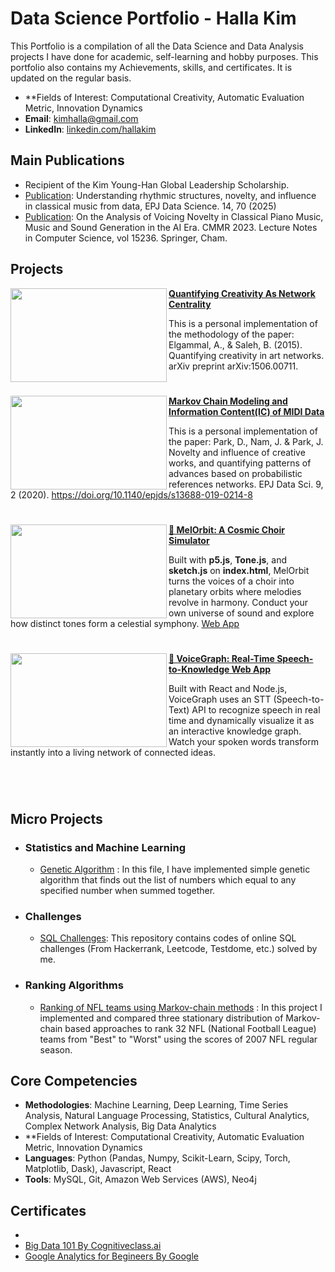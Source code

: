 # Data Science Portfolio - Halla Kim
This Portfolio is a compilation of all the Data Science and Data Analysis projects I have done for academic, self-learning and hobby purposes. This portfolio also contains my Achievements, skills, and certificates. It is updated on the regular basis.

- **Fields of Interest: Computational Creativity, Automatic Evaluation Metric, Innovation Dynamics
- **Email**: [kimhalla@gmail.com](kimhalla@gmail.com)
- **LinkedIn**: [linkedin.com/hallakim](https://www.linkedin.com/in/halla-kim-11a499194/)

## Main Publications
- Recipient of the Kim Young-Han Global Leadership Scholarship.
- [Publication](https://epjdatascience.springeropen.com/articles/10.1140/epjds/s13688-025-00586-2#citeas): Understanding rhythmic structures, novelty, and influence in classical music from data, EPJ Data Science. 14, 70 (2025)
- [Publication](https://doi.org/10.1007/978-3-032-02042-0_17): On the Analysis of Voicing Novelty in Classical Piano Music, Music and Sound Generation in
 the AI Era. CMMR 2023. Lecture Notes in Computer Science, vol 15236. Springer, Cham.

## Projects

<img align="left" width="250" height="150" src="https://github.com/HallaKim17/DS-Portfolio/imgs/elgammal.png"> **[Quantifying Creativity As Network Centrality](https://github.com/HallaKim17/creativity_as_network_centrality)**

This is a personal implementation of the methodology of the paper: Elgammal, A., & Saleh, B. (2015). Quantifying creativity in art networks. arXiv preprint arXiv:1506.00711.

#

<img align="left" width="250" height="150" src="https://github.com/HallaKim17/DS-Portfolio/imgs/doheum.png"> **[Markov Chain Modeling and Information Content(IC) of MIDI Data](https://github.com/HallaKim17/novelty_influence)**

This is a personal implementation of the paper: Park, D., Nam, J. & Park, J. Novelty and influence of creative works, and quantifying patterns of advances based on probabilistic references networks. EPJ Data Sci. 9, 2 (2020). https://doi.org/10.1140/epjds/s13688-019-0214-8

#

<img align="left" width="250" height="150" src="https://github.com/HallaKim17/DS-Portfolio/imgs/melorbit.png"> **[🎵 MelOrbit: A Cosmic Choir Simulator](https://github.com/HallaKim17/hallakim17.github.io/tree/master/ctp431)**

Built with **p5.js**, **Tone.js**, and **sketch.js** on **index.html**, MelOrbit turns the voices of a choir into planetary orbits where melodies revolve in harmony. Conduct your own universe of sound and explore how distinct tones form a celestial symphony. [Web App](http://hallakim17.github.io/ctp431/final_project/index.html)

#

<img align="left" width="250" height="150" src="https://github.com/HallaKim17/DS-Portfolio/imgs/speech2network.png"> **[🧠 VoiceGraph: Real-Time Speech-to-Knowledge Web App](https://github.com/HallaKim17/talk-to-graph)**

Built with React and Node.js, VoiceGraph uses an STT (Speech-to-Text) API to recognize speech in real time and dynamically visualize it as an interactive knowledge graph. Watch your spoken words transform instantly into a living network of connected ideas.

#


<br />

## Micro Projects
- ### Statistics and Machine Learning
    - [Genetic Algorithm](https://github.com/archd3sai/Statistical-Methods/blob/master/genetic-algorithm.ipynb) : In this file, I have implemented simple genetic algorithm that finds out the list of numbers which equal to any specified number when summed together.
   
 
- ### Challenges
    - [SQL Challenges](https://github.com/archd3sai/SQL): This repository contains codes of online SQL challenges (From Hackerrank, Leetcode, Testdome, etc.) solved by me.
   
    
- ### Ranking Algorithms
    - [Ranking of NFL teams using Markov-chain methods](https://github.com/archd3sai/Ranking-of-NFL-Teams-using-Markov-method/blob/master/Ranking%20of%20NFL%20teams%20Report.pdf) : In this project I implemented and compared three stationary distribution of Markov-chain based approaches to rank 32 NFL (National Football League) teams from "Best" to "Worst" using the scores of 2007 NFL regular season.
 
 
## Core Competencies

- **Methodologies**: Machine Learning, Deep Learning, Time Series Analysis, Natural Language Processing, Statistics, Cultural Analytics, Complex Network Analysis, Big Data Analytics
- **Fields of Interest: Computational Creativity, Automatic Evaluation Metric, Innovation Dynamics
- **Languages**: Python (Pandas, Numpy, Scikit-Learn, Scipy, Torch, Matplotlib, Dask), Javascript, React
- **Tools**: MySQL, Git, Amazon Web Services (AWS), Neo4j

## Certificates

- 
- [Big Data 101 By Cognitiveclass.ai](https://courses.cognitiveclass.ai/certificates/bfc1df7e5d084a73b84223495263d0fe)
- [Google Analytics for Begineers By Google](https://analytics.google.com/analytics/academy/certificate/kHYtirzEQV29uzNG8xSFXg)
